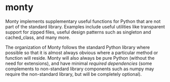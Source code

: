 monty
=====

Monty implements supplementary useful functions for Python that are
not part of the standard library. Examples include useful utilities like
transparent support for zipped files, useful design patterns such as
singleton and cached_class, and many more.

The organization of Monty follows the standard Python library where possible
so that it is almost always obvious where a particular method or function
will reside. Monty will also always be pure Python (without the need for
extensions), and have minimal *required dependencies* (some complements to
non-standard library components such as numpy may require the non-standard
library, but will be completely optional).
